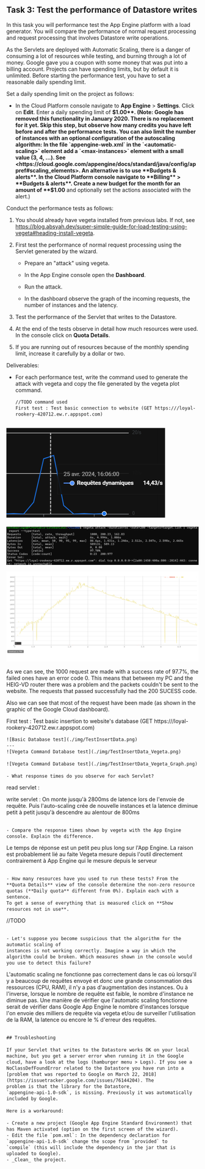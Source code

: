 ## Task 3: Test the performance of Datastore writes

In this task you will performance test the App Engine platform with a
load generator. You will compare the performance of normal request
processing and request processing that involves Datastore write
operations.

As the Servlets are deployed with Automatic Scaling, there is a danger
of consuming a lot of resources while testing, and burning through a
lot of money. Google gave you a coupon with some money that was put
into a billing account. Projects can have spending limits, but by
default it is unlimited. Before starting the performance test, you
have to set a reasonable daily spending limit.

Set a daily spending limit on the project as follows:

- In the Cloud Platform console navigate to **App Engine** >
  **Settings**. Click on **Edit**. Enter a daily spending limit of
  **$1.00**. (Note: Google has removed this functionality in January 2020. There is no replacement for it yet. Skip this step, but observe how many credits you have left before and after the performance tests. You can also limit the number of instances with an optional configuration of the autoscaling algorithm: In the file `appengine-web.xml` in the `<automatic-scaling>` element add a `<max-instances>` element with a small value (3, 4, ...). See <https://cloud.google.com/appengine/docs/standard/java/config/appref#scaling_elements>. An alternative is to use **Budgets & alerts**. In the Cloud Platform console navigate to **Billing** > **Budgets & alerts**. Create a new budget for the month for an amount of **$1.00** and optionally set the actions associated with the alert.)

Conduct the performance tests as follows:

1. You should already have vegeta installed from previous labs. If not, see <https://blog.absyah.dev/super-simple-guide-for-load-testing-using-vegeta#heading-install-vegeta>.

2. First test the performance of normal request processing using the
   Servlet generated by the wizard.

   - Prepare an "attack" using vegeta.

   - In the App Engine console open the **Dashboard**.

   - Run the attack.

   - In the dashboard observe the graph of the incoming requests, the
     number of instances and the latency.

3. Test the performance of the Servlet that writes to the Datastore.

4. At the end of the tests observe in detail how much resources were
   used. In the console click on **Quota Details**.

5. If you are running out of resources because of the monthly spending
   limit, increase it carefully by a dollar or two.

Deliverables:

- For each performance test, write the command used to generate the attack with vegeta and copy the file generated by the vegeta plot command.

  ```
  //TODO command used
  First test : Test basic connection to website (GET https:///loyal-rookery-420712.ew.r.appspot.com)
  ```
![Basic Connection](./img/TestConnectionToWebsite.png)
---
![Vegeta Command Connection Website](./img/TestConnectionToWebsite_Vegeta.png)

![Vegeta Graph Connection Website](./img/TestConnectionToWebsite_Vegeta_Graph.png)

As we can see, the 1000 request are made with a success rate of 97.7%, the failed ones have an error code 0. This means that between my PC and the HEIG-VD router there was a problem and the packets couldn't be sent to the website. The requests that passed successfully had the 200 SUCESS code. 

Also we can see that most of the request have been made (as shown in the graphic of the Google Cloud dashboard). 

  First test : Test basic insertion to website's database (GET https:///loyal-rookery-420712.ew.r.appspot.com)
  ```
![Basic Database test](./img/TestInsertData.png)
---
![Vegeta Command Database test](./img/TestInsertData_Vegeta.png)

![Vegeta Command Database test](./img/TestInsertData_Vegeta_Graph.png)

- What response times do you observe for each Servlet?

  ```
  read servlet : 
  
  write servlet : On monte jusqu'à 2800ms de latence lors de l'envoie de requête. Puis l'auto-scaling crée de nouvelle instances et la latence diminue petit à petit jusqu'à descendre au alentour de 800ms
  ```

- Compare the response times shown by vegeta with the App Engine
  console. Explain the difference.

  ```
  Le temps de réponse est un petit peu plus long sur l'App Engine. La raison est probablement lié au faite Vegeta mesure depuis l'outil directement contrairement à App Engine qui le mesure depuis le serveur
  ```

- How many resources have you used to run these tests? From the
  **Quota Details** view of the console determine the non-zero resource
  quotas (**Daily quota** different from 0%). Explain each with a sentence.
  To get a sense of everything that is measured click on **Show resources not in use**.

  ```
  //TODO
  ```

- Let's suppose you become suspicious that the algorithm for the automatic scaling of
  instances is not working correctly. Imagine a way in which the algorithm could be broken. Which measures shown in the console would you use to detect this failure?

  ```
 L'automatic scaling ne fonctionne pas correctement dans le cas où lorsqu'il y a beaucoup de requêtes envoyé et donc une grande consommation des ressources (CPU, RAM), il n'y a pas d'augmentation des instances. Ou à l'inverse, lorsque le nombre de requête est faible, le nombre d'instance ne diminue pas.
 Une manière de vérifier que l'automatic scaling fonctionne serait de vérifier dans Google App Engine le nombre d'instances lorsque l'on envoie des milliers de requête via vegeta et/ou de surveiller l'utilisation de la RAM, la latence ou encore le % d'erreur des requêtes.
  ```

## Troubleshooting

If your Servlet that writes to the Datastore works OK on your local
machine, but you get a server error when running it in the Google
cloud, have a look at the logs (hamburger menu > Logs). If you see a
NoClassDefFoundError related to the Datastore you have run into a
[problem that was reported to Google on March 22, 2018](https://issuetracker.google.com/issues/76144204). The
problem is that the library for the Datastore,
`appengine-api-1.0-sdk`, is missing. Previously it was automatically
included by Google.

Here is a workaround:

- Create a new project (Google App Engine Standard Environment) that
  has Maven activated (option on the first screen of the wizard).
- Edit the file `pom.xml`: In the dependency declaration for
  `appengine-api-1.0-sdk` change the scope from `provided` to
  `compile` (this will include the dependency in the jar that is
  uploaded to Google).
- _Clean_ the project.
